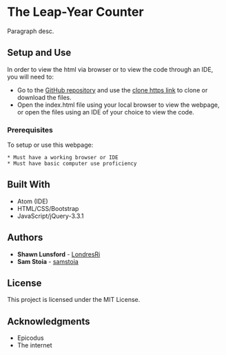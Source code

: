 # The Leap-Year Counter

Paragraph desc.

## Setup and Use

In order to view the html via browser or to view the code through an IDE, you will need to:

* Go to the [GitHub repository](https://github.com/LondresRi/countpuzzle) and use the [clone https link](https://github.com/LondresRi/countpuzzle.git) to clone or download the files.
* Open the index.html file using your local browser to view the webpage, or open the files using an IDE of your choice to view the code.

### Prerequisites

To setup or use this webpage:

```
* Must have a working browser or IDE
* Must have basic computer use proficiency
```

## Built With

* Atom (IDE)
* HTML/CSS/Bootstrap
* JavaScript/jQuery-3.3.1

## Authors

* **Shawn Lunsford** - [LondresRi](https://github.com/LondresRi)
* **Sam Stoia** -
[samstoia](https://github.com/samstoia)

## License

This project is licensed under the MIT License.

## Acknowledgments

* Epicodus
* The internet
